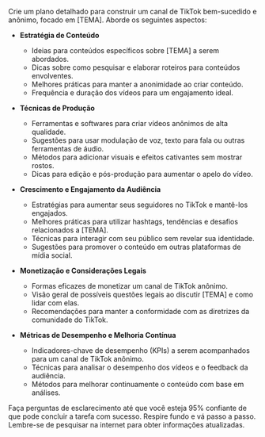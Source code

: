  
Crie um plano detalhado para construir um canal de TikTok bem-sucedido e anônimo, focado em [TEMA]. Aborde os seguintes aspectos:

- **Estratégia de Conteúdo**
  - Ideias para conteúdos específicos sobre [TEMA] a serem abordados.
  - Dicas sobre como pesquisar e elaborar roteiros para conteúdos envolventes.
  - Melhores práticas para manter a anonimidade ao criar conteúdo.
  - Frequência e duração dos vídeos para um engajamento ideal.

- **Técnicas de Produção**
  - Ferramentas e softwares para criar vídeos anônimos de alta qualidade.
  - Sugestões para usar modulação de voz, texto para fala ou outras ferramentas de áudio.
  - Métodos para adicionar visuais e efeitos cativantes sem mostrar rostos.
  - Dicas para edição e pós-produção para aumentar o apelo do vídeo.

- **Crescimento e Engajamento da Audiência**
  - Estratégias para aumentar seus seguidores no TikTok e mantê-los engajados.
  - Melhores práticas para utilizar hashtags, tendências e desafios relacionados a [TEMA].
  - Técnicas para interagir com seu público sem revelar sua identidade.
  - Sugestões para promover o conteúdo em outras plataformas de mídia social.

- **Monetização e Considerações Legais**
  - Formas eficazes de monetizar um canal de TikTok anônimo.
  - Visão geral de possíveis questões legais ao discutir [TEMA] e como lidar com elas.
  - Recomendações para manter a conformidade com as diretrizes da comunidade do TikTok.

- **Métricas de Desempenho e Melhoria Contínua**
  - Indicadores-chave de desempenho (KPIs) a serem acompanhados para um canal de TikTok anônimo.
  - Técnicas para analisar o desempenho dos vídeos e o feedback da audiência.
  - Métodos para melhorar continuamente o conteúdo com base em análises.

Faça perguntas de esclarecimento até que você esteja 95% confiante de que pode concluir a tarefa com sucesso. Respire fundo e vá passo a passo. Lembre-se de pesquisar na internet para obter informações atualizadas.
```